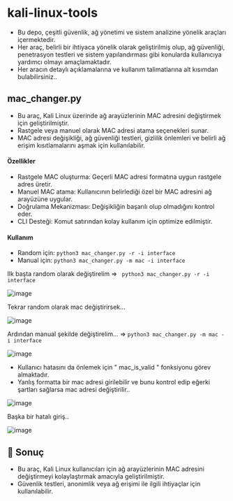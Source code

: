 # kali-linux-tools

- Bu depo, çeşitli güvenlik, ağ yönetimi ve sistem analizine yönelik araçları içermektedir. 
- Her araç, belirli bir ihtiyaca yönelik olarak geliştirilmiş olup, ağ güvenliği, penetrasyon testleri ve sistem yapılandırması gibi konularda kullanıcıya yardımcı olmayı amaçlamaktadır.
- Her aracın detaylı açıklamalarına ve kullanım talimatlarına alt kısımdan bulabilirsiniz..

## mac_changer.py 
- Bu araç, Kali Linux üzerinde ağ arayüzlerinin MAC adresini değiştirmek için geliştirilmiştir. 
- Rastgele veya manuel olarak MAC adresi atama seçenekleri sunar. 
- MAC adresi değişikliği, ağ güvenliği testleri, gizlilik önlemleri ve belirli ağ erişim kısıtlamalarını aşmak için kullanılabilir.

#### Özellikler
  
 - Rastgele MAC oluşturma: Geçerli MAC adresi formatına uygun rastgele adres üretir.
 - Manuel MAC atama: Kullanıcının belirlediği özel bir MAC adresini ağ arayüzüne uygular.
 - Doğrulama Mekanizması: Değişikliğin başarılı olup olmadığını kontrol eder.
 - CLI Desteği: Komut satırından kolay kullanım için optimize edilmiştir.

#### Kullanım
  * Random için: `python3 mac_changer.py -r -i interface`
  * Manual için: `python3 mac_changer.py -m mac -i interface`



Ilk başta random olarak değiştirelim => ` python3 mac_changer.py -r -i interface`

![image](https://github.com/user-attachments/assets/cc097f7a-e489-40f1-a3b2-47be6956952a)



Tekrar random olarak mac değiştirirsek...

![image](https://github.com/user-attachments/assets/d686f637-32ee-4ee1-8adf-b2a072997301)


Ardından manual şekilde değiştirelim... => `python3 mac_changer.py -m mac -i interface`

![image](https://github.com/user-attachments/assets/dd8ba6e4-4cfc-405d-88da-0152080419bf)


- Kullanıcı hatasını da önlemek için " mac_is_valid " fonksiyonu görev almaktadır.
- Yanlış formatta bir mac adresi girilebilir ve bunu kontrol edip eğerki şartları sağlarsa mac adresi değiştirilir..

![image](https://github.com/user-attachments/assets/499d5548-ce25-4b0d-8a3b-3c95fc4b48d4)

Başka bir hatalı giriş..

![image](https://github.com/user-attachments/assets/d4797add-c932-4ecf-8496-c3c8023921b6)



## 📌 Sonuç  

- Bu araç, Kali Linux kullanıcıları için ağ arayüzlerinin MAC adresini değiştirmeyi kolaylaştırmak amacıyla geliştirilmiştir. 
- Güvenlik testleri, anonimlik veya ağ erişimi ile ilgili ihtiyaçlar için kullanılabilir.  

